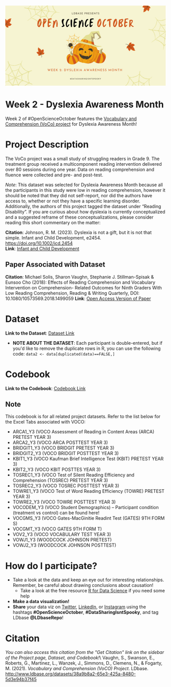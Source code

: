 ![Alt Text](Open%20Science%20October%20Week%202%20Banner.png)
# Week 2 - Dyslexia Awareness Month
Week 2 of #OpenScienceOctober features the [Vocabulary and Comprehension (VoCo) project](https://www.ldbase.org/datasets/38a9b8a2-65e3-425a-8480-5d3e94b37f45) for Dyslexia Awareness Month!

# Project Description
The VoCo project was a small study of struggling readers in Grade 9. The treatment group received a multicomponent reading intervention delivered over 80 sessions during one year. Data on reading comprehension and fluence were collected and pre- and post-test. 

*Note*: This dataset was selected for Dyslexia Awareness Month because all the participants in this study were low in reading comprehension, however it should be noted that they did not self-report, nor did the authors have access to, whether or not they have a specific learning disorder. Additionally, the authors of this project tagged the dataset under “Reading Disability”. If you are curious about how dyslexia is currently conceptualized and a suggested reframe of these conceptualizations, please consider reading this short commentary on the matter:

**Citation**: Johnson, R. M. (2023). Dyslexia is not a gift, but it is not that simple. Infant and Child Development, e2454. https://doi.org/10.1002/icd.2454 \
**Link**: [Infant and Child Development](https://onlinelibrary.wiley.com/doi/full/10.1002/icd.2454)

## Paper Associated with Dataset
**Citation**: Michael Solis, Sharon Vaughn, Stephanie J. Stillman-Spisak & Eunsoo Cho (2018): Effects of Reading Comprehension and Vocabulary Intervention on Comprehension- Related Outcomes for Ninth Graders With Low Reading Comprehension, Reading & Writing Quarterly, DOI: 10.1080/10573569.2018.1499059
**Link**: [Open Access Version of Paper](https://www.researchgate.net/publication/328773809_Effects_of_Reading_Comprehension_and_Vocabulary_Intervention_on_Comprehension-Related_Outcomes_for_Ninth_Graders_With_Low_Reading_Comprehension)

# Dataset
**Link to the Dataset**: [Dataset Link](https://www.ldbase.org/datasets/38a9b8a2-65e3-425a-8480-5d3e94b37f45)
- **NOTE ABOUT THE DATASET**: Each participant is double-entered, but if you'd like to remove the duplicate rows in R, you can use the following code:
   `data2 <- data[duplicated(data)==FALSE,]`

# Codebook
**Link to the Codebook**: [Codebook Link](https://www.ldbase.org/documents/bc140037-9e63-4e52-90b7-2ba33496101b)

## Note
This codebook is for all related project datasets. Refer to the list below for the Excel Tabs associated with VOCO:
- ARCA1_Y3 (VOCO Assessment of Reading in Content Areas (ARCA) PRETEST YEAR 3)
- ARCA2_Y3 (VOCO ARCA POSTTEST YEAR 3)
- BRIDGIT1_Y3 (VOCO BRIDGIT PRETEST YEAR 3)
- BRIDGIT2_Y3 (VOCO BRIDGIT POSTTEST YEAR 3)
- KBIT1_Y3 (VOCO Kaufman Brief Intelligence Test (KBIT) PRETEST YEAR 3)
- KBIT2_Y3 (VOCO KBIT POSTTES YEAR 3)
- TOSREC1_Y3 (VOCO Test of Silent Reading Efficiency and Comprehension (TOSREC) PRETEST YEAR 3)
- TOSREC2_Y3 (VOCO TOSREC POSTTEST YEAR 3)
- TOWRE1_Y3 (VOCO Test of Word Reading Efficiency (TOWRE) PRETEST YEAR 3)
- TOWRE2_Y3 (VOCO TOWRE POSTTEST YEAR 3)
- VOCODEM_Y3 (VOCO Student Demographics) – Participant condition (treatment vs control) can be found here!
- VOCGMS_Y3 (VOCO Gates-MacGinitie Readint Test (GATES) 9TH FORM S)
- VOCGMT_Y3 (VOCO GATES 9TH FORM T)
- VOV2_Y3 (VOCO VOCABULARY TEST YEAR 3)
- VOWJ1_Y3 (WOODCOCK JOHNSON PRETEST)
- VOWJ2_Y3 (WOODCOCK JOHNSON POSTTEST)

# How do I participate?
-  Take a look at the data and keep an eye out for interesting relationships. Remember, be careful about drawing conclusions about causation!
   -  Take a look at the free resource [R for Data Science](https://r4ds.hadley.nz/) if you need some help
- **Make a data visualization!**
- **Share** your data viz on [Twitter](https://twitter.com/LDbaseRepo), [LinkedIn](https://www.linkedin.com/company/ldbaserepo/?viewAsMember=true), or [Instagram](https://www.instagram.com/ldbaserepo/) using the hashtags **#OpenScienceOctober**, **#DataSharingIsntSpooky**, and tag LDbase **@LDbaseRepo**!

# Citation
*You can also access this citation from the "Get Citation" link on the sidebar of the Project page, Dataset, and Codebook!*\ 
Vaughn, S., Swanson, E., Roberts, G., Martinez, L., Wanzek, J., Simmons, D., Clemens, N., & Fogarty, M. (2021). *Vocabulary and Comprehension (VoCO) Project*. LDbase. http://www.ldbase.org/datasets/38a9b8a2-65e3-425a-8480-5d3e94b37f45
